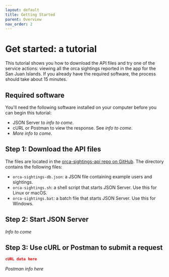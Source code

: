 ```yaml
---
layout: default
title: Getting Started
parent: Overview
nav_order: 2
---
```


# Get started: a tutorial

This tutorial shows you how to download the API files and try one of the service actions: viewing all the orca sightings reported in the app for the San Juan Islands. If you already have the required software, the process should take about 15 minutes.

## Required software

You'll need the following software installed on your computer before you can begin this tutorial:

* JSON Server to *info to come*.
* cURL or Postman to view the response. See *info to come*.
* *More info to come*.

## Step 1: Download the API files

The files are located in the [orca-sightings-api repo on GitHub](https://github.com/juliebro/orca-sightings-api/tree/main/api). The directory contains the following files:

*  `orca-sightings-db.json`: a JSON file containing example users and sightings.
*  `orca-sightings.sh`: a shell script that starts JSON Server. Use this for Linux or macOS.
*  `orca-sightings.bat`: a batch file that starts JSON Server. Use this for Windows.

## Step 2: Start JSON Server

*Info to come*

## Step 3: Use cURL or Postman to submit a request

```json
cURL data here
```

*Postman info here*
